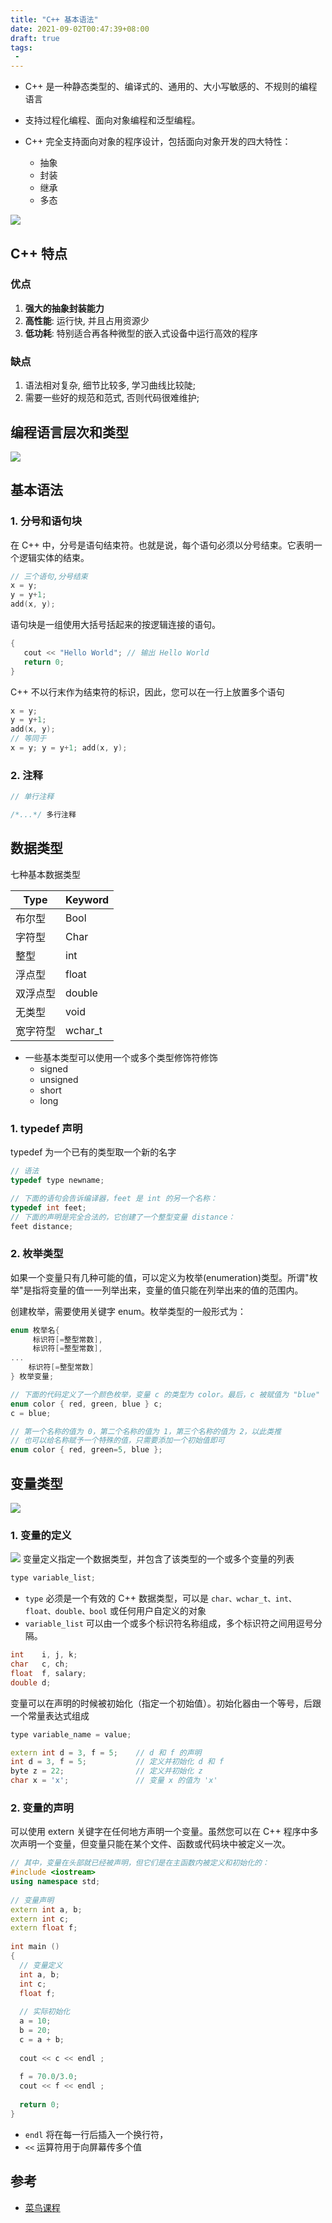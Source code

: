```yaml
---
title: "C++ 基本语法"
date: 2021-09-02T00:47:39+08:00
draft: true
tags:
 - 
---
```

- C++ 是一种静态类型的、编译式的、通用的、大小写敏感的、不规则的编程语言
- 支持过程化编程、面向对象编程和泛型编程。

- C++ 完全支持面向对象的程序设计，包括面向对象开发的四大特性：
  - 抽象
  - 封装
  - 继承
  - 多态

![](https://gtd-imgs-md.oss-cn-beijing.aliyuncs.com/imgs/20210902012148.png#w80)

## C++ 特点
### 优点
1. **强大的抽象封装能力**
2. **高性能**: 运行快, 并且占用资源少
3. **低功耗**: 特别适合再各种微型的嵌入式设备中运行高效的程序

### 缺点
1. 语法相对复杂, 细节比较多, 学习曲线比较陡;
2. 需要一些好的规范和范式, 否则代码很难维护;

## 编程语言层次和类型
![](https://gtd-imgs-md.oss-cn-beijing.aliyuncs.com/imgs/20210902014127.png#w80)

## 基本语法

### 1. 分号和语句块
在 C++ 中，分号是语句结束符。也就是说，每个语句必须以分号结束。它表明一个逻辑实体的结束。
```c++
// 三个语句,分号结束
x = y;
y = y+1;
add(x, y);
```
语句块是一组使用大括号括起来的按逻辑连接的语句。
```c++
{
   cout << "Hello World"; // 输出 Hello World
   return 0;
}
```
C++ 不以行末作为结束符的标识，因此，您可以在一行上放置多个语句

```c++
x = y;
y = y+1;
add(x, y);
// 等同于
x = y; y = y+1; add(x, y);
```
### 2. 注释
```c++
// 单行注释

/*...*/ 多行注释
```

## 数据类型
七种基本数据类型

Type | Keyword 
---------|----------
 布尔型      | Bool
 字符型      | Char
 整型        | int 
 浮点型       | float
 双浮点型       | double
 无类型         | void
宽字符型       | wchar_t

- 一些基本类型可以使用一个或多个类型修饰符修饰
  - signed
  - unsigned
  - short
  - long

### 1. typedef 声明

 typedef 为一个已有的类型取一个新的名字
 ```c++
 // 语法
 typedef type newname; 

// 下面的语句会告诉编译器，feet 是 int 的另一个名称：
 typedef int feet;
 // 下面的声明是完全合法的，它创建了一个整型变量 distance：
 feet distance;
 ```

 ### 2. 枚举类型
如果一个变量只有几种可能的值，可以定义为枚举(enumeration)类型。所谓"枚举"是指将变量的值一一列举出来，变量的值只能在列举出来的值的范围内。

创建枚举，需要使用关键字 enum。枚举类型的一般形式为：
```c++
enum 枚举名{ 
     标识符[=整型常数], 
     标识符[=整型常数], 
... 
    标识符[=整型常数]
} 枚举变量;

// 下面的代码定义了一个颜色枚举，变量 c 的类型为 color。最后，c 被赋值为 "blue"
enum color { red, green, blue } c;
c = blue;

// 第一个名称的值为 0，第二个名称的值为 1，第三个名称的值为 2，以此类推
// 也可以给名称赋予一个特殊的值，只需要添加一个初始值即可
enum color { red, green=5, blue };
```
## 变量类型
![](https://gtd-imgs-md.oss-cn-beijing.aliyuncs.com/imgs/20210927154018.png)

### 1. 变量的定义
![](https://gtd-imgs-md.oss-cn-beijing.aliyuncs.com/imgs/20210927154327.png)
变量定义指定一个数据类型，并包含了该类型的一个或多个变量的列表

```c++
type variable_list;
```
- `type` 必须是一个有效的 C++ 数据类型，可以是 `char、wchar_t、int、float、double、bool` 或任何用户自定义的对象
- `variable_list` 可以由一个或多个标识符名称组成，多个标识符之间用逗号分隔。

```c++
int    i, j, k;
char   c, ch;
float  f, salary;
double d;
```
变量可以在声明的时候被初始化（指定一个初始值）。初始化器由一个等号，后跟一个常量表达式组成
```c++
type variable_name = value;

extern int d = 3, f = 5;    // d 和 f 的声明 
int d = 3, f = 5;           // 定义并初始化 d 和 f
byte z = 22;                // 定义并初始化 z
char x = 'x';               // 变量 x 的值为 'x'
```
### 2. 变量的声明
可以使用 extern 关键字在任何地方声明一个变量。虽然您可以在 C++ 程序中多次声明一个变量，但变量只能在某个文件、函数或代码块中被定义一次。

```c++
// 其中，变量在头部就已经被声明，但它们是在主函数内被定义和初始化的：
#include <iostream>
using namespace std;
 
// 变量声明
extern int a, b;
extern int c;
extern float f;
  
int main ()
{
  // 变量定义
  int a, b;
  int c;
  float f;
 
  // 实际初始化
  a = 10;
  b = 20;
  c = a + b;
 
  cout << c << endl ;
 
  f = 70.0/3.0;
  cout << f << endl ;
 
  return 0;
}
```
 - `endl` 将在每一行后插入一个换行符，
 - `<<` 运算符用于向屏幕传多个值



## 参考
- [菜鸟课程](https://www.runoob.com/cplusplus/cpp-data-types.html)